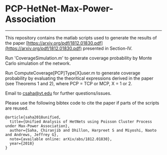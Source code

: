 # PCP-HetNet-Max-Power-Association
---
This repository contains the matlab scripts used to generate the results of the paper [https://arxiv.org/pdf/1812.01830.pdf](https://arxiv.org/pdf/1812.01830.pdf) presented in Section-IV. 

Run 'CoverageSimulation.m' to generate coverage probability by Monte Carlo simulation of the network. 

Run ComputeCoverage[PCP]Type[X]user.m to generate coverage probability by evaluating the theoritical expressions derived in the paper (see Theorems 1 and 2), where PCP = TCP or MCP, X = 1 or 2.

Email to csaha@vt.edu for further questions/issues.

Please use the following bibtex code to cite the paper if parts of the scripts are reused. 

```
@article{saha2018unified,
  title={Unified Analysis of HetNets using Poisson Cluster Process under Max-Power Association},
  author={Saha, Chiranjib and Dhillon, Harpreet S and Miyoshi, Naoto and Andrews, Jeffrey G},
  note={available online: arXiv/abs/1812.01830},
  year={2018}
}
```



